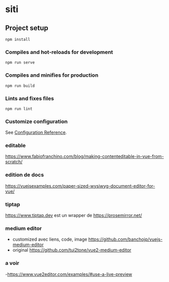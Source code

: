 # siti

## Project setup
```
npm install
```

### Compiles and hot-reloads for development
```
npm run serve
```

### Compiles and minifies for production
```
npm run build
```

### Lints and fixes files
```
npm run lint
```

### Customize configuration
See [Configuration Reference](https://cli.vuejs.org/config/).

### editable
https://www.fabiofranchino.com/blog/making-contenteditable-in-vue-from-scratch/

### edition de docs
https://vuejsexamples.com/paper-sized-wysiwyg-document-editor-for-vue/

### tiptap
https://www.tiptap.dev est un wrapper de https://prosemirror.net/

### medium editor
- customized avec liens, code, image https://github.com/banchojp/vuejs-medium-editor
- original https://github.com/tui2tone/vue2-medium-editor
### a voir
-https://www.vue2editor.com/examples/#use-a-live-preview  
